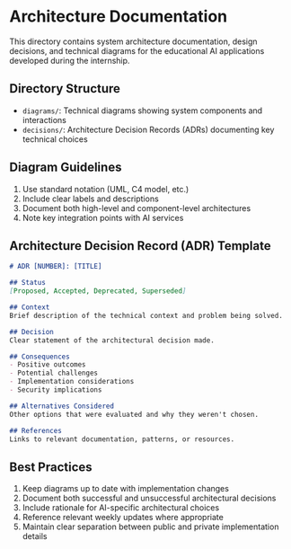 # Architecture Documentation

This directory contains system architecture documentation, design decisions, and technical diagrams for the educational AI applications developed during the internship.

## Directory Structure

- `diagrams/`: Technical diagrams showing system components and interactions
- `decisions/`: Architecture Decision Records (ADRs) documenting key technical choices

## Diagram Guidelines

1. Use standard notation (UML, C4 model, etc.)
2. Include clear labels and descriptions
3. Document both high-level and component-level architectures
4. Note key integration points with AI services

## Architecture Decision Record (ADR) Template

```markdown
# ADR [NUMBER]: [TITLE]

## Status
[Proposed, Accepted, Deprecated, Superseded]

## Context
Brief description of the technical context and problem being solved.

## Decision
Clear statement of the architectural decision made.

## Consequences
- Positive outcomes
- Potential challenges
- Implementation considerations
- Security implications

## Alternatives Considered
Other options that were evaluated and why they weren't chosen.

## References
Links to relevant documentation, patterns, or resources.
```

## Best Practices

1. Keep diagrams up to date with implementation changes
2. Document both successful and unsuccessful architectural decisions
3. Include rationale for AI-specific architectural choices
4. Reference relevant weekly updates where appropriate
5. Maintain clear separation between public and private implementation details 